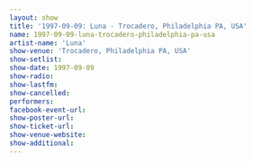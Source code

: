 ```yaml
---
layout: show
title: '1997-09-09: Luna - Trocadero, Philadelphia PA, USA'
name: 1997-09-09-luna-trocadero-philadelphia-pa-usa
artist-name: 'Luna'
show-venue: 'Trocadero, Philadelphia PA, USA'
show-setlist: 
show-date: 1997-09-09
show-radio: 
show-lastfm: 
show-cancelled: 
performers: 
facebook-event-url: 
show-poster-url: 
show-ticket-url: 
show-venue-website: 
show-additional: 
---
```


